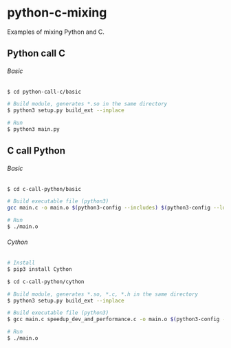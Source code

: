 # python-c-mixing

Examples of mixing Python and C.

## Python call C

###### Basic

```bash
$ cd python-call-c/basic

# Build module, generates *.so in the same directory
$ python3 setup.py build_ext --inplace

# Run
$ python3 main.py
```

## C call Python

###### Basic

```bash
$ cd c-call-python/basic

# Build executable file (python3)
gcc main.c -o main.o $(python3-config --includes) $(python3-config --ldflags)

# Run
$ ./main.o
```

###### Cython

```bash
# Install
$ pip3 install Cython
```

```bash
$ cd c-call-python/cython

# Build module, generates *.so, *.c, *.h in the same directory
$ python3 setup.py build_ext --inplace

# Build executable file (python3)
$ gcc main.c speedup_dev_and_performance.c -o main.o $(python3-config --includes) $(python3-config --ldflags)

# Run
$ ./main.o
```
